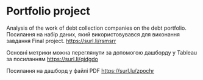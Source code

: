# Portfolio project
Analysis of the work of debt collection companies on the debt portfolio.
Посилання на набір даних, який використовувався для виконання завдання Final project.
https://surl.li/rsmsrr

Основні метрики можна переглянути за допомогою дашборду у Tableau за посиланням https://surl.li/qidgdo

Посилання на дашборд у файлі PDF https://surl.lu/zpochr
